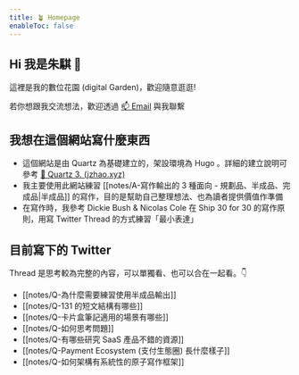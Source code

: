 ```yaml
---
title: 🪴 Homepage
enableToc: false
---
```


## Hi 我是朱騏 👋 

這裡是我的數位花園 (digital Garden)，歡迎隨意逛逛! 

若你想跟我交流想法，歡迎透過 <a href="mailto:muhenry608@gmail.com">📫 Email</a> 與我聯繫

## 我想在這個網站寫什麼東西
- 這個網站是由 Quartz 為基礎建立的，架設環境為 Hugo 。詳細的建立說明可參考 [🔗 Quartz 3. (jzhao.xyz)](https://quartz.jzhao.xyz/)
- 我主要使用此網站練習 [[notes/A-寫作輸出的 3 種面向 - 規劃品、半成品、完成品|半成品]] 的寫作，目的是幫助自己整理想法、也為讀者提供價值作準備
- 在寫作時，我參考 Dickie Bush & Nicolas Cole 在 Ship 30 for 30 的寫作原則，用寫 Twitter Thread 的方式練習「最小表達」

## 目前寫下的 Twitter

Thread 是思考較為完整的內容，可以單獨看、也可以合在一起看。👇

- [[notes/Q-為什麼需要練習使用半成品輸出]]
- [[notes/Q-131 的短文結構有哪些]]
- [[notes/Q-卡片盒筆記適用的場景有哪些]]
- [[notes/Q-如何思考問題]]
- [[notes/Q-有哪些研究 SaaS 產品不錯的資源]]
- [[notes/Q-Payment Ecosystem (支付生態圈) 長什麼樣子]]
- [[notes/Q-如何架構有系統性的原子寫作框架]]